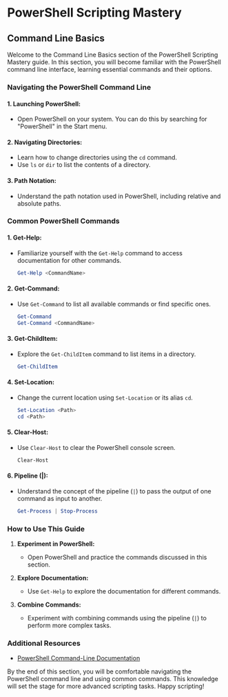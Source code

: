 # PowerShell Scripting Mastery

## Command Line Basics

Welcome to the Command Line Basics section of the PowerShell Scripting Mastery guide. In this section, you will become familiar with the PowerShell command line interface, learning essential commands and their options.

### Navigating the PowerShell Command Line

#### 1. **Launching PowerShell:**
   - Open PowerShell on your system. You can do this by searching for "PowerShell" in the Start menu.

#### 2. **Navigating Directories:**
   - Learn how to change directories using the `cd` command.
   - Use `ls` or `dir` to list the contents of a directory.

#### 3. **Path Notation:**
   - Understand the path notation used in PowerShell, including relative and absolute paths.

### Common PowerShell Commands

#### 1. **Get-Help:**
   - Familiarize yourself with the `Get-Help` command to access documentation for other commands.
     ```powershell
     Get-Help <CommandName>
     ```

#### 2. **Get-Command:**
   - Use `Get-Command` to list all available commands or find specific ones.
     ```powershell
     Get-Command
     Get-Command <CommandName>
     ```

#### 3. **Get-ChildItem:**
   - Explore the `Get-ChildItem` command to list items in a directory.
     ```powershell
     Get-ChildItem
     ```

#### 4. **Set-Location:**
   - Change the current location using `Set-Location` or its alias `cd`.
     ```powershell
     Set-Location <Path>
     cd <Path>
     ```

#### 5. **Clear-Host:**
   - Use `Clear-Host` to clear the PowerShell console screen.
     ```powershell
     Clear-Host
     ```

#### 6. **Pipeline (|):**
   - Understand the concept of the pipeline (`|`) to pass the output of one command as input to another.
     ```powershell
     Get-Process | Stop-Process
     ```

### How to Use This Guide

1. **Experiment in PowerShell:**
   - Open PowerShell and practice the commands discussed in this section.

2. **Explore Documentation:**
   - Use `Get-Help` to explore the documentation for different commands.

3. **Combine Commands:**
   - Experiment with combining commands using the pipeline (`|`) to perform more complex tasks.

### Additional Resources

- [PowerShell Command-Line Documentation](https://docs.microsoft.com/en-us/powershell/scripting/learn/deep-dives/everything-about-everything)

By the end of this section, you will be comfortable navigating the PowerShell command line and using common commands. This knowledge will set the stage for more advanced scripting tasks. Happy scripting!
